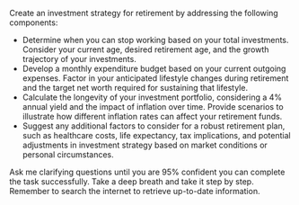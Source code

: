 Create an investment strategy for retirement by addressing the following components:

- Determine when you can stop working based on your total investments. Consider your current age, desired retirement age, and the growth trajectory of your investments.
- Develop a monthly expenditure budget based on your current outgoing expenses. Factor in your anticipated lifestyle changes during retirement and the target net worth required for sustaining that lifestyle.
- Calculate the longevity of your investment portfolio, considering a 4% annual yield and the impact of inflation over time. Provide scenarios to illustrate how different inflation rates can affect your retirement funds.
- Suggest any additional factors to consider for a robust retirement plan, such as healthcare costs, life expectancy, tax implications, and potential adjustments in investment strategy based on market conditions or personal circumstances.

Ask me clarifying questions until you are 95% confident you can complete the task successfully. Take a deep breath and take it step by step. Remember to search the internet to retrieve up-to-date information.